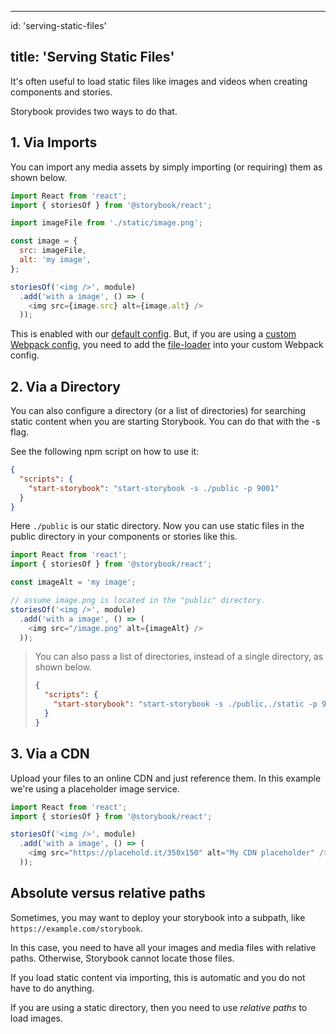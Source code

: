 * * *

id: 'serving-static-files'

## title: 'Serving Static Files'

It's often useful to load static files like images and videos when creating components and stories.

Storybook provides two ways to do that.

## 1. Via Imports

You can import any media assets by simply importing (or requiring) them as shown below.

```js
import React from 'react';
import { storiesOf } from '@storybook/react';

import imageFile from './static/image.png';

const image = {
  src: imageFile,
  alt: 'my image',
};

storiesOf('<img />', module)
  .add('with a image', () => (
    <img src={image.src} alt={image.alt} />
  ));
```

This is enabled with our [default config](/configurations/default-config). But, if you are using a [custom Webpack config](/configurations/custom-webpack-config), you need to add the [file-loader](https://github.com/webpack/file-loader) into your custom Webpack config.

## 2. Via a Directory

You can also configure a directory (or a list of directories) for searching static content when you are starting Storybook. You can do that with the -s flag.

See the following npm script on how to use it:

```json
{
  "scripts": {
    "start-storybook": "start-storybook -s ./public -p 9001"
  }
}
```

Here `./public` is our static directory. Now you can use static files in the public directory in your components or stories like this.

```js
import React from 'react';
import { storiesOf } from '@storybook/react';

const imageAlt = 'my image';

// assume image.png is located in the "public" directory.
storiesOf('<img />', module)
  .add('with a image', () => (
    <img src="/image.png" alt={imageAlt} />
  ));
```

> You can also pass a list of directories, instead of a single directory, as shown below.
>
> ```json
> {
>   "scripts": {
>     "start-storybook": "start-storybook -s ./public,./static -p 9001"
>   }
> }
> ```

## 3. Via a CDN

Upload your files to an online CDN and just reference them.
In this example we're using a placeholder image service.

```js
import React from 'react';
import { storiesOf } from '@storybook/react';

storiesOf('<img />', module)
  .add('with a image', () => (
    <img src="https://placehold.it/350x150" alt="My CDN placeholder" />
  ));
```

## Absolute versus relative paths

Sometimes, you may want to deploy your storybook into a subpath, like `https://example.com/storybook`.

In this case, you need to have all your images and media files with relative paths. Otherwise, Storybook cannot locate those files.

If you load static content via importing, this is automatic and you do not have to do anything.

If you are using a static directory, then you need to use _relative paths_ to load images.
